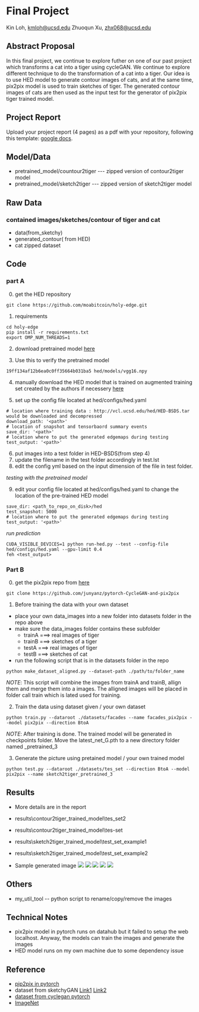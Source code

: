 # Final Project

Kin Loh, kmloh@ucsd.edu
Zhuoqun Xu, zhx068@ucsd.edu

## Abstract Proposal

In this final project, we continue to explore futher on one of our past project which transforms a cat into a tiger using cycleGAN. We continue to explore different technique to do the transformation of a cat into a tiger. Our idea is to use HED model to generate contour images of cats, and at the same time, pix2pix model is used to train sketches of tiger. The generated contour images of cats are then used as the input test for the generator of pix2pix tiger trained model.

## Project Report

Upload your project report (4 pages) as a pdf with your repository, following this template: [google docs](https://docs.google.com/document/d/1kE-agHuRC_bBl2EnncHnztSThetzrE6Ff3O_F1e9Jdk/edit?usp=sharing).

## Model/Data
- pretrained_model/countour2tiger  --- zipped version of contour2tiger model
- pretrained_model/sketch2tiger   --- zipped version of sketch2tiger model

##  Raw Data
### contained images/sketches/contour of tiger and cat
- data(from_sketchy)
- generated_contour( from HED)
- cat zipped dataset 

## Code
### part A


0. get the HED repository
```
git clone https://github.com/moabitcoin/holy-edge.git
```
1. requirements
```
cd holy-edge
pip install -r requirements.txt
export OMP_NUM_THREADS=1
```

2. download pretrained model [here](https://mega.nz/#!YU1FWJrA!O1ywiCS2IiOlUCtCpI6HTJOMrneN-Qdv3ywQP5poecM)

3. Use this to verify the pretrained model
```
19ff134af12b6ea0c0ff35664b031ba5 hed/models/vgg16.npy
```
4. manually download the HED model that is trained on augmented training set created by the authors if necessery [here](http://vcl.ucsd.edu/hed/HED-BSDS.tar)

5. set up the config file located at hed/configs/hed.yaml

```
# location where training data : http://vcl.ucsd.edu/hed/HED-BSDS.tar would be downloaded and decompressed
download_path: '<path>'
# location of snapshot and tensorbaord summary events
save_dir: '<path>'
# location where to put the generated edgemaps during testing
test_output: '<path>'
```

6. put images into a test folder in HED-BSDS(from step 4)
7. update the filename in the test folder accordingly in test.lst
8. edit the config yml based on the input dimension of the file in test folder.

_testing with the pretrained model_

9. edit your config file located at hed/configs/hed.yaml to change the location of the pre-trained HED model
```
save_dir: <path_to_repo_on_disk>/hed
test_snapshot: 5000
# location where to put the generated edgemaps during testing
test_output: '<path>'
```
_run prediction_
```
CUDA_VISIBLE_DEVICES=1 python run-hed.py --test --config-file hed/configs/hed.yaml --gpu-limit 0.4
feh <test_output>
```

### Part B

0. get the pix2pix repo from [here](https://github.com/junyanz/pytorch-CycleGAN-and-pix2pix)
```
git clone https://github.com/junyanz/pytorch-CycleGAN-and-pix2pix
```
1. Before training the data with your own dataset
- place your own data_images into a new folder into datasets folder in the repo above
- make sure the data_images folder contains these subfolder 
    - trainA  ===> real images of tiger
    - trainB  ===> sketches of a tiger
    - testA   ===> real images of tiger
    - testB   ===> sketches of cat
- run the following script that is in the datasets folder in the repo
```
python make_dataset_aligned.py --dataset-path ./path/to/folder_name
```
_NOTE_: 
This script will combine the images from trainA and trainB, allign them and merge them into a images. The alligned images will be placed in folder call train which is lated used for training.

2. Train the data using dataset given / your own dataset
```
python train.py --dataroot ./datasets/facades --name facades_pix2pix --model pix2pix --direction BtoA
```
_NOTE_: 
After training is done. The trained model will be generated in checkpoints folder. Move the latest_net_G.pth to a new directory folder named _pretrained_3

3. Generate the picture using pretained model / your own trained model
```
python test.py --dataroot ./datasets/tes_set --direction BtoA --model pix2pix --name sketch2tiger_pretrained_3
```



## Results
 - More details are in the report
 
 - results\contour2tiger_trained_model\tes_set2
 - results\contour2tiger_trained_model\tes-set
 - results\sketch2tiger_trained_model\test_set_example1
 - results\sketch2tiger_trained_model\test_set_example2

 - Sample generated image
![](https://github.com/ucsd-ml-arts/ml-art-final2-amcda-anymlcandoart/blob/kin/results/sketch2tiger_pretrained(small_dataset)/small_dataset/html_imgs/01.PNG)
![](https://github.com/ucsd-ml-arts/ml-art-final2-amcda-anymlcandoart/blob/kin/results/sketch2tiger_pretrained(small_dataset)/small_dataset/html_imgs/02.PNG)
![](https://github.com/ucsd-ml-arts/ml-art-final2-amcda-anymlcandoart/blob/kin/results/sketch2tiger_pretrained(small_dataset)/small_dataset/html_imgs/03.PNG)
![](https://github.com/ucsd-ml-arts/ml-art-final2-amcda-anymlcandoart/blob/kin/results/sketch2tiger_pretrained(small_dataset)/small_dataset/html_imgs/04.PNG)
![](https://github.com/ucsd-ml-arts/ml-art-final2-amcda-anymlcandoart/blob/kin/results/sketch2tiger_pretrained(small_dataset)/small_dataset/html_imgs/05.PNG)

## Others
- my_util_tool -- python script to rename/copy/remove the images


## Technical Notes
- pix2pix model in pytorch runs on datahub but it failed to setup the web localhost. Anyway, the models can train the images and generate the images
- HED model runs on my own machine due to some dependency issue

## Reference

- [pip2pix in pytorch](https://github.com/junyanz/pytorch-CycleGAN-and-pix2pix)
- dataset from sketchyGAN [Link1](http://sketchy.eye.gatech.edu/) [Link2](https://goo.gl/SNpMmK)
- [dataset from cyclegan pytorch](https://people.eecs.berkeley.edu/~taesung_park/CycleGAN/datasets/)
- [ImageNet](www.image-net.org/)